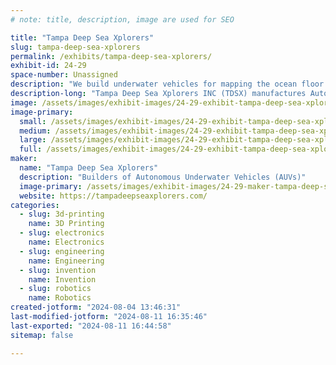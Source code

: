 ```yaml
---
# note: title, description, image are used for SEO

title: "Tampa Deep Sea Xplorers"
slug: tampa-deep-sea-xplorers
permalink: /exhibits/tampa-deep-sea-xplorers/
exhibit-id: 24-29
space-number: Unassigned
description: "We build underwater vehicles for mapping the ocean floor bringing deep learning to the deep sea."
description-long: "Tampa Deep Sea Xplorers INC (TDSX) manufactures Autonomous Underwater Vehicles (AUV). Our flagship product is the Barracuda AUV(R). We are passionate about underwater exploration and discovery. Our mission is to provide deep sea vehicles that are robust enough to reach great depths to accelerate ocean discovery and increase affordable access to the Blue Economy."
image: /assets/images/exhibit-images/24-29-exhibit-tampa-deep-sea-xplorers-pool-photo-at-joes-large.jpg
image-primary: 
  small: /assets/images/exhibit-images/24-29-exhibit-tampa-deep-sea-xplorers-pool-photo-at-joes-small.jpg
  medium: /assets/images/exhibit-images/24-29-exhibit-tampa-deep-sea-xplorers-pool-photo-at-joes-medium.jpg
  large: /assets/images/exhibit-images/24-29-exhibit-tampa-deep-sea-xplorers-pool-photo-at-joes-large.jpg
  full: /assets/images/exhibit-images/24-29-exhibit-tampa-deep-sea-xplorers-pool-photo-at-joes-full.jpg
maker: 
  name: "Tampa Deep Sea Xplorers"
  description: "Builders of Autonomous Underwater Vehicles (AUVs)"
  image-primary: /assets/images/exhibit-images/24-29-maker-tampa-deep-sea-xplorers-torpedo-tube-with-text-50-medium.png
  website: https://tampadeepseaxplorers.com/
categories: 
  - slug: 3d-printing
    name: 3D Printing
  - slug: electronics
    name: Electronics
  - slug: engineering
    name: Engineering
  - slug: invention
    name: Invention
  - slug: robotics
    name: Robotics
created-jotform: "2024-08-04 13:46:31"
last-modified-jotform: "2024-08-11 16:35:46"
last-exported: "2024-08-11 16:44:58"
sitemap: false

---
```

